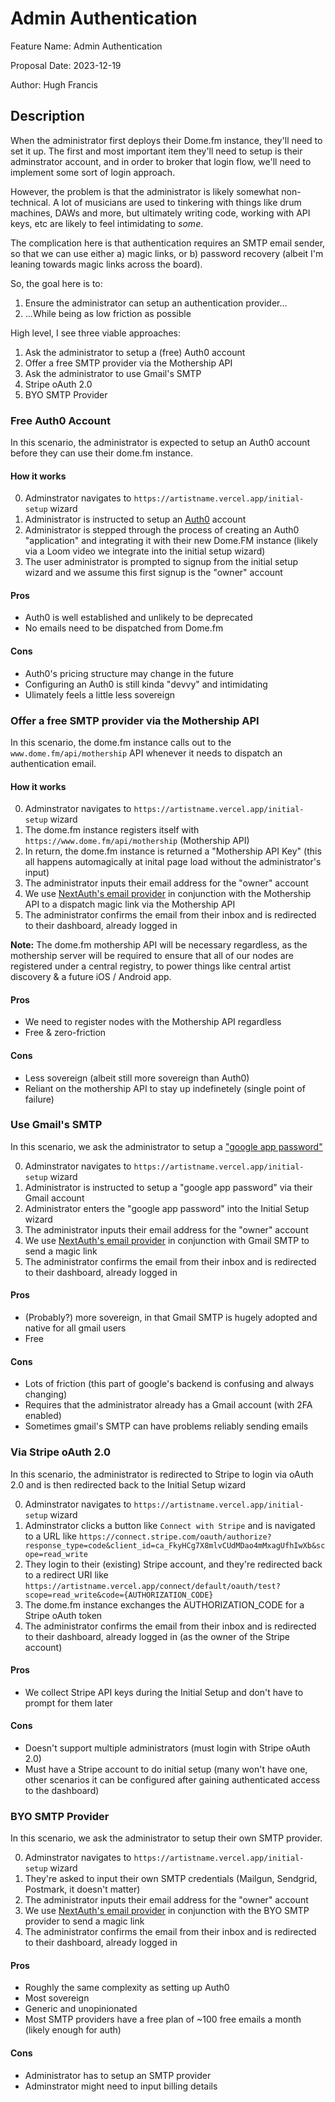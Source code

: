 # Admin Authentication

Feature Name: Admin Authentication

Proposal Date: 2023-12-19

Author: Hugh Francis

## Description

When the administrator first deploys their Dome.fm instance, they'll need to set it up. The
first and most important item they'll need to setup is their adminstrator account, and in
order to broker that login flow, we'll need to implement some sort of login approach.

However, the problem is that the administrator is likely somewhat non-technical. A lot of 
musicians are used to tinkering with things like drum machines, DAWs and more, but ultimately
writing code, working with API keys, etc are likely to feel intimidating to *some*.

The complication here is that authentication requires an SMTP email sender, so that we can use
either a) magic links, or b) password recovery (albeit I'm leaning towards magic links across the
board).

So, the goal here is to:
1) Ensure the administrator can setup an authentication provider...
2) ...While being as low friction as possible

High level, I see three viable approaches:
1. Ask the administrator to setup a (free) Auth0 account
2. Offer a free SMTP provider via the Mothership API
3. Ask the administrator to use Gmail's SMTP
4. Stripe oAuth 2.0
5. BYO SMTP Provider

### Free Auth0 Account

In this scenario, the administrator is expected to setup an Auth0 account before
they can use their dome.fm instance.

#### How it works

0. Adminstrator navigates to `https://artistname.vercel.app/initial-setup` wizard
1. Administrator is instructed to setup an [Auth0](https://auth0.com/) account
2. Administrator is stepped through the process of creating an Auth0 "application"
and integrating it with their new Dome.FM instance (likely via a Loom video we 
integrate into the initial setup wizard)
3. The user administrator is prompted to signup from the initial setup wizard and
we assume this first signup is the "owner" account

#### Pros
- Auth0 is well established and unlikely to be deprecated
- No emails need to be dispatched from Dome.fm

#### Cons
- Auth0's pricing structure may change in the future
- Configuring an Auth0 is still kinda "devvy" and intimidating
- Ulimately feels a little less sovereign 

### Offer a free SMTP provider via the Mothership API

In this scenario, the dome.fm instance calls out to the `www.dome.fm/api/mothership`
API whenever it needs to dispatch an authentication email.

#### How it works

0. Adminstrator navigates to `https://artistname.vercel.app/initial-setup` wizard
1. The dome.fm instance registers itself with `https://www.dome.fm/api/mothership`
(Mothership API)
2. In return, the dome.fm instance is returned a "Mothership API Key" (this all happens
automagically at inital page load without the administrator's input)
3. The administrator inputs their email address for the "owner" account
4. We use [NextAuth's email provider](https://next-auth.js.org/providers/email) in 
conjunction with the Mothership API to a dispatch magic link via the Mothership API
5. The administrator confirms the email from their inbox and is redirected to their
dashboard, already logged in

**Note:** The dome.fm mothership API will be necessary regardless, as the mothership server
will be required to ensure that all of our nodes are registered under a central registry,
to power things like central artist discovery & a future iOS / Android app.

#### Pros
- We need to register nodes with the Mothership API regardless
- Free & zero-friction

#### Cons
- Less sovereign (albeit still more sovereign than Auth0)
- Reliant on the mothership API to stay up indefinetely (single point of failure)

### Use Gmail's SMTP

In this scenario, we ask the administrator to setup a ["google app password"](https://www.febooti.com/products/automation-workshop/tutorials/enable-google-app-passwords-for-smtp.html)

0. Adminstrator navigates to `https://artistname.vercel.app/initial-setup` wizard
1. Administrator is instructed to setup a "google app password" via their Gmail account
2. Administrator enters the "google app password" into the Initial Setup wizard
3. The administrator inputs their email address for the "owner" account
4. We use [NextAuth's email provider](https://next-auth.js.org/providers/email) in 
conjunction with Gmail SMTP to send a magic link
5. The administrator confirms the email from their inbox and is redirected to their
dashboard, already logged in

#### Pros
- (Probably?) more sovereign, in that Gmail SMTP is hugely adopted and native for all gmail users
- Free

#### Cons
- Lots of friction (this part of google's backend is confusing and always changing)
- Requires that the administrator already has a Gmail account (with 2FA enabled)
- Sometimes gmail's SMTP can have problems reliably sending emails

### Via Stripe oAuth 2.0

In this scenario, the administrator is redirected to Stripe to login via oAuth 2.0
and is then redirected back to the Initial Setup wizard 

0. Adminstrator navigates to `https://artistname.vercel.app/initial-setup` wizard
1. Adminstrator clicks a button like `Connect with Stripe` and is navigated to a 
URL like `https://connect.stripe.com/oauth/authorize?response_type=code&client_id=ca_FkyHCg7X8mlvCUdMDao4mMxagUfhIwXb&scope=read_write`
2. They login to their (existing) Stripe account, and they're redirected back to a 
redirect URI like `https://artistname.vercel.app/connect/default/oauth/test?scope=read_write&code={AUTHORIZATION_CODE}`
3. The dome.fm instance exchanges the AUTHORIZATION_CODE for a Stripe oAuth token
4. The administrator confirms the email from their inbox and is redirected to their
dashboard, already logged in (as the owner of the Stripe account)

#### Pros
- We collect Stripe API keys during the Initial Setup and don't have to prompt
for them later

#### Cons
- Doesn't support multiple administrators (must login with Stripe oAuth 2.0)
- Must have a Stripe account to do initial setup (many won't have one, other scenarios it can be configured
after gaining authenticated access to the dashboard)

### BYO SMTP Provider

In this scenario, we ask the administrator to setup their own SMTP provider.

0. Adminstrator navigates to `https://artistname.vercel.app/initial-setup` wizard
1. They're asked to input their own SMTP credentials (Mailgun, Sendgrid, Postmark, it doesn't  matter)
2. The administrator inputs their email address for the "owner" account
3. We use [NextAuth's email provider](https://next-auth.js.org/providers/email) in 
conjunction with the BYO SMTP provider to send a magic link
4. The administrator confirms the email from their inbox and is redirected to their
dashboard, already logged in

#### Pros
- Roughly the same complexity as setting up Auth0
- Most sovereign
- Generic and unopinionated
- Most SMTP providers have a free plan of ~100 free emails a month (likely enough for auth)

#### Cons
- Administrator has to setup an SMTP provider
- Adminstrator might need to input billing details